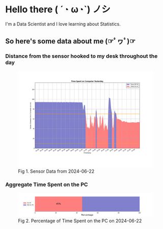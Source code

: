 
# Hello there ( ´◔ ω◔`) ノシ

I'm a Data Scientist and I love learning about Statistics.

## So here's some data about me (☞ﾟヮﾟ)☞


### Distance from the sensor hooked to my desk throughout the day
<figure>
  <picture>
    <source media="(prefers-color-scheme: dark)" srcset="Pi/readme/graphs/lineplot/dark-plot-2024-06-22.png">
    <source media="(prefers-color-scheme: light)" srcset="Pi/readme/graphs/lineplot/light-plot-2024-06-22.png">
    <img alt="Shows a black logo in light color mode and a white one in dark color mode." src="Pi/readme/graphs/lineplot/light-plot-2024-06-22.png">
  </picture>
  <figcaption>Fig 1. Sensor Data from 2024-06-22</figcaption>
</figure>



### Aggregate Time Spent on the PC
<figure>
  <picture>
    <source media="(prefers-color-scheme: dark)" srcset="Pi/readme/graphs/barplot/dark-plot-2024-06-22.png">
    <source media="(prefers-color-scheme: light)" srcset="Pi/readme/graphs/barplot/light-plot-2024-06-22.png">
    <img alt="Shows a black logo in light color mode and a white one in dark color mode." src="Pi/readme/graphs/barplot/light-plot-2024-06-22.png">
  </picture>
  <figcaption>Fig 2. Percentage of Time Spent on the PC on 2024-06-22</figcaption>
</figure>
